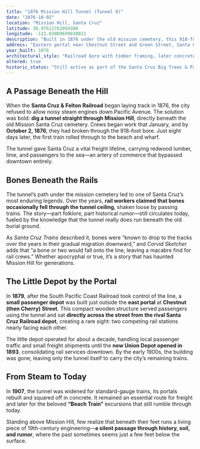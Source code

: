 ```yaml
---
title: "1876 Mission Hill Tunnel (Tunnel 8)"
date: "1876-10-02"
location: "Mission Hill, Santa Cruz"
latitude: 36.97611762094308
longitude: -122.03009699830011
description: "Built in 1876 under the old mission cemetery, this 918-foot tunnel linked the Santa Cruz & Felton Railroad to the wharf without sending locomotives down Pacific Avenue. Still in use today, it’s the last functioning railroad tunnel in Santa Cruz County."
address: "Eastern portal near Chestnut Street and Green Street, Santa Cruz, California"
year_built: 1876
architectural_style: "Railroad bore with timber framing, later concrete portals"
altered: true
historic_status: "Still active as part of the Santa Cruz Big Trees & Pacific Railway; the only original rail tunnel in the county still in service"
---
```


## A Passage Beneath the Hill

When the **Santa Cruz & Felton Railroad** began laying track in 1876, the city refused to allow noisy steam engines down Pacific Avenue. The solution was bold: **dig a tunnel straight through Mission Hill**, directly beneath the old Mission Santa Cruz cemetery. Crews began work that January, and by **October 2, 1876**, they had broken through the 918-foot bore. Just eight days later, the first train rolled through to the beach and wharf.

The tunnel gave Santa Cruz a vital freight lifeline, carrying redwood lumber, lime, and passengers to the sea—an artery of commerce that bypassed downtown entirely.

## Bones Beneath the Rails

The tunnel’s path under the mission cemetery led to one of Santa Cruz’s most enduring legends. Over the years, **rail workers claimed that bones occasionally fell through the tunnel ceiling**, shaken loose by passing trains. The story—part folklore, part historical rumor—still circulates today, fueled by the knowledge that the tunnel really does run beneath the old burial ground.  

As *Santa Cruz Trains* described it, bones were “known to drop to the tracks over the years in their gradual migration downward,” and *Corvid Sketcher* adds that “a bone or two would fall onto the line, leaving a macabre find for rail crews.” Whether apocryphal or true, it’s a story that has haunted Mission Hill for generations.

## The Little Depot by the Portal

In **1879**, after the South Pacific Coast Railroad took control of the line, a **small passenger depot** was built just outside the **east portal** at **Chestnut (then Cherry) Street**. This compact wooden structure served passengers using the tunnel and sat **directly across the street from the rival Santa Cruz Railroad depot**, creating a rare sight: two competing rail stations nearly facing each other.  

The little depot operated for about a decade, handling local passenger traffic and small freight shipments until the **new Union Depot opened in 1893**, consolidating rail services downtown. By the early 1900s, the building was gone, leaving only the tunnel itself to carry the city’s remaining trains.

## From Steam to Today

In **1907**, the tunnel was widened for standard-gauge trains, its portals rebuilt and squared off in concrete. It remained an essential route for freight and later for the beloved **“Beach Train”** excursions that still rumble through today.  

Standing above Mission Hill, few realize that beneath their feet runs a living piece of 19th-century engineering—**a silent passage through history, soil, and rumor**, where the past sometimes seems just a few feet below the surface.
